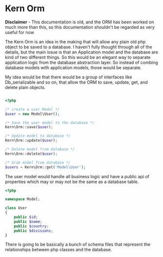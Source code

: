# Kern Orm

**Disclaimer** - This documentation is old, and the ORM has been worked on much more than this, so this documentation shouldn't be regarded as very useful for now

The Kern Orm is an idea in the making that will allow any plain old php object to be saved to a database. I haven't fully thought through all of the details, but the main issue is that an Application model and the database are kind of two different things. So this would be an elegant way to separate application logic from the database abstraction layer. So instead of combing database models with application models, those would be separate.

My idea would be that there would be a group of interfaces like Db_serializable and so on, that allow the ORM to save, update, get, and delete plain objects.

````php

<?php

/* create a user Model */
$user = new Model\User();

/* Save the user model to the database */
Kern\Orm::save($user);

/* Update model to database */
Kern\Orm::update($user);

/* Delete model from database */
Kern\Orm::delete($user);

/* Grab model from database */
$users = Kern\Orm::get('Model\User');
````

The user model would handle all business logic and have a public api of properties which may or may not be the same as a database table. 

````php
<?php

namespace Model;

class User
{
    public $id;
    public $name;
    public $country;
    public $divisions;
}
````

There is going to be basically a bunch of schema files that represent the relationships between php classes and the database.

